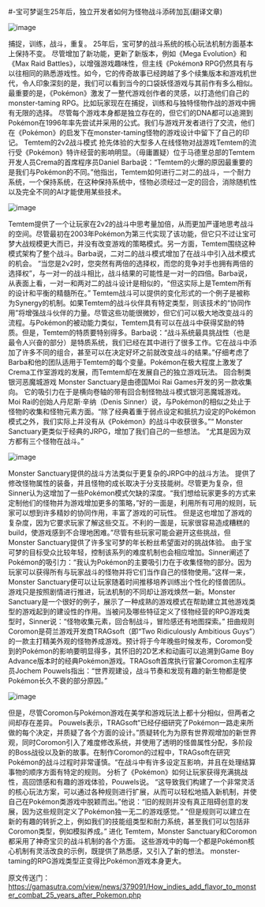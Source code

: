 #-宝可梦诞生25年后，独立开发者如何为怪物战斗添砖加瓦(翻译文章)

![image](https://user-images.githubusercontent.com/54838166/115967726-bfea9080-a566-11eb-8807-b4414f3eafed.png)

捕捉，训练，战斗，重复。 25年后，宝可梦的战斗系统的核心玩法机制方面基本上保持不变。 尽管增加了新功能，更新了新版本，例如《Mega Evolution》和《Max Raid Battles》，以增强游戏趣味性，但主线《Pokémon》 RPG仍然具有与以往相同的熟悉游戏性。如今，它的传奇故事已经跨越了多个续集版本和游戏机世代，令人印象深刻的是，我们可以看到当今的口袋妖怪游戏与其前作有多么相似。 最重要的是，《Pokémon》激发了一整代游戏创作者的灵感，以打造他们自己的monster-taming RPG。比如玩家现在在捕捉，训练和与独特怪物作战的游戏中拥有无限的选择。 尽管每个游戏本身都是独立存在的，但它们的DNA都可以追溯到Pokémon在1996年率先尝试并采用的公式。我们与游戏开发者进行了交流，他们在《Pokémon》的启发下在monster-taming怪物的游戏设计中留下了自己的印记。
Temtem的2v2战斗模式
抢先体验的大型多人在线怪物对战游戏Temtem的流行受《Pokémon》特许经营的影响明显。（毋庸置疑）位于马德里总部的Temtem开发人员Crema的首席程序员Daniel Barba说：“Temtem的火爆的原因最重要的是我们与Pokémon的不同。”他指出，Temtem如何进行二对二的战斗，一个耐力系统，一个保持系统，在这种保持系统中，怪物必须经过一定的回合，消除随机性以及完全不同的AI才能使用某些技术。

![image](https://user-images.githubusercontent.com/54838166/115967763-f6c0a680-a566-11eb-905b-7479f9ecd844.png)

Temtem提供了一个让玩家在2v2的战斗中思考量加倍，从而更加严谨地思考战斗的空间。尽管最初在2003年Pokémon为第三代实现了该功能，但它只不过让宝可梦大战规模更大而已，并没有改变游戏的策略模式。另一方面，Temtem围绕这种模式架构了整个战斗。Barba说，二对二的战斗模式增加了在战斗中引入战术模式的机会。 “当您是2v2时，您突然有两倍的选择权，而您的竞争对手也拥有两倍的选择权”，与一对一的战斗相比，战斗结果的可能性是一对一的四倍。Barba说，从表面上看，一对一和两对二的战斗设计是相似的，“但这实际上是Temtem所有的设计和平衡的精髓所在。”
Temtem战斗可以提供的变化形式的一个例子是被称为Synergy的机制。如果Temtem的战斗伙伴具有特定类型，则该技术的“协同作用”将增强战斗伙伴的力量。尽管这些功能很微妙，但它们可以极大地改变战斗的流程。与Pokémon的被动能力类似，Temtem具有可以在战斗中获得奖励的特质。但是，Temtem的特质要特别得多。Barba说：“战斗系统最具挑战性（也是最令人兴奋的部分）是特质系统，我们已经在其中进行了很多工作。它在战斗中添加了许多不同的组合，甚至可以在决定好坏之前就改变战斗的结果。”仔细考虑了Barba和他的团队适用于Temtem的每个变量。Pokémon在极大程度上激发了Crema工作室游戏的发展，而Temtem却在发展自己的独立游戏玩法。
回合制类银河恶魔城游戏
Monster Sanctuary是由德国Moi Rai Games开发的另一款收集向。 它的吸引力在于是横向卷轴的带有回合制怪物战斗模式银河恶魔城游戏。Moi Rai的创始人丹尼斯·辛纳（Denis Sinner）说，与Pokémon的相似之处止于怪物的收集和怪物元素方面。“除了经典着重于弱点设定和抵抗力设定的Pokémon模式之外，我们实际上并没有从《Pokémon》的战斗中收获很多。”“ Monster Sanctuary更类似于经典的JRPG，增加了我们自己的一些想法。 “尤其是因为双方都有三个怪物在战斗。”

![image](https://user-images.githubusercontent.com/54838166/115982552-a2511180-a5ce-11eb-81ff-6aafb05aaedf.png)

Monster Sanctuary提供的战斗方法类似于更复杂的JRPG中的战斗方法。 提供了修改怪物属性的装备，并且怪物的成长取决于分支技能树。尽管更为复杂，但Sinner认为这增加了一些Pokémon模式欠缺的深度。“我们想给玩家更多的方式来定制他们的怪物并为游戏增加更多的策略，”好的一面是，利用所有可用的规则，玩家可以想到许多精妙的协同作用，丰富了游戏的可玩性。 但是这也增加了游戏的复杂度，因为它要求玩家了解这些交互。不利的一面是，玩家很容易造成糟糕的build，使游戏感到不合理地困难。”尽管有些玩家可能会避开这些挑战，但Monster Sanctuary提供了许多宝可梦的年长粉丝希望面对的挑战体验。 由于宝可梦的目标受众比较年轻，控制该系列的难度机制也会相应增加。Sinner阐述了Pokémon的吸引力：“我认为Pokémon的主要吸引力在于收集怪物的部分。因为玩家可以获得所有与玩家战斗的怪物并将它们当作自己的怪物使用。”这样一来，Monster Sanctuary便可以让玩家随着时间推移培养训练出个性化的怪兽团队。 游戏只是按照剧情进行推进，玩法机制的不同却让游戏焕然一新。Monster Sanctuary是一个很好的例子，展示了一种成熟的游戏模式在帮助建立其他游戏类型的游戏起到的建设性的作用。当被问及哪些特征定义了怪物经营的RPG游戏类型时，Sinner说：“怪物收集元素，回合制战斗，冒险感还有地图探索。”
扭曲规则
Coromon是荷兰游戏开发商TRAGsoft（即“Two Ridiculously Ambitious Guys”）的一款主打精美外观的怪物养成游戏。预计将于今年晚些时候发布，Coromon受到的Pokémon的影响要明显得多，其怀旧的2D艺术和动画可以追溯到Game Boy Advance版本时的经典Pokémon游戏。TRAGsoft首席执行官兼Coromon主程序员Jochem Pouwels指出：“世界观建设，战斗节奏和发现有趣的新生物都是使Pokémon长久不衰的部分原因。”

![image](https://user-images.githubusercontent.com/54838166/115985150-14c8ee00-a5dd-11eb-8c94-12013c9e57e6.png)

但是，尽管Coromon与Pokémon游戏在美学和游戏玩法上都十分相似，但两者之间却存在差异。 Pouwels表示，TRAGsoft“已经仔细研究了Pokémon一路走来所做的每个决定，并质疑了各个方面的设计。”质疑转化为为原有世界观增加的新世界观，同时Coromon引入了难度修改系统，并使用了透明的怪兽属性分配，多阶段的Boss战役以及新的故事。在制作Coromon的过程中，TRAGsoft在研究Pokémon的战斗过程时非常谨慎。“在战斗中有许多设定互影响，并且在处理结算事物的顺序方面有特定的规则。 分析了《Pokémon》如何让玩家获得充满挑战性，高回馈感和有趣的游戏体验，Pouwels说。 “这导致我们构建了一个非常灵活的核心玩法方案，可以通过各种规则进行扩展，从而可以轻松地插入新机制，并使自己在Pokémon类游戏中脱颖而出。”他说：“旧的规则并没有真正阻碍创意的发展，因为这些规则定义了Pokémon独一无二的游戏感觉。” “但是规则可以建立在新的有趣的转折之上，例如我们的技能组类型和耐力系统，甚至我们可以包括非Coromon类型，例如模拟养成。”
进化
Temtem，Monster Sanctuary和Coromon都采用了神奇宝贝的战斗机制的各个方面。 这些游戏中的每一个都是Pokémon核心机制有灵活改良的示例，既提供了熟悉感，又引入了新的想法。 monster-taming的RPG游戏类型正变得比Pokémon游戏本身更大。


原文传送门：https://gamasutra.com/view/news/379091/How_indies_add_flavor_to_monster_combat_25_years_after_Pokemon.php

